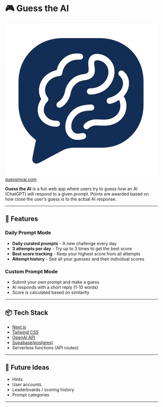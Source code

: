 # 🎮 Guess the AI

![Favicon](app/favicon.ico)
[guessmyai.com](https://guessmyai.com)

**Guess the AI** is a fun web app where users try to guess how an AI (ChatGPT) will respond to a given prompt. Points are awarded based on how close the user's guess is to the actual AI response.

---

## 🚀 Features

### Daily Prompt Mode
- **Daily curated prompts** - A new challenge every day
- **3 attempts per day** - Try up to 3 times to get the best score
- **Best score tracking** - Keep your highest score from all attempts
- **Attempt history** - See all your guesses and their individual scores

### Custom Prompt Mode
- Submit your own prompt and make a guess
- AI responds with a short reply (1-10 words)
- Score is calculated based on similarity

---

## 📦 Tech Stack

- [Next.js](https://nextjs.org/)
- [Tailwind CSS](https://tailwindcss.com/)
- [OpenAI API](https://platform.openai.com/)
- [Supabase(postgres)](https://supabase.com/)
- Serverless functions (API routes)

---

## 🔮 Future Ideas

- Hints
- User accounts
- Leaderboards / scoring history
- Prompt categories

---
